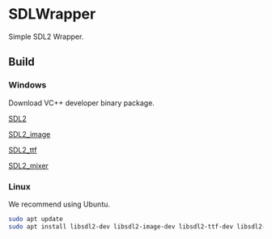 # SDLWrapper

Simple SDL2 Wrapper.

## Build

### Windows

Download VC++ developer binary package.

[SDL2](https://www.libsdl.org/download-2.0.php)

[SDL2_image](https://www.libsdl.org/projects/SDL_image/)

[SDL2_ttf](https://www.libsdl.org/projects/SDL_ttf/)

[SDL2_mixer](https://www.libsdl.org/projects/SDL_mixer/)

### Linux

We recommend using Ubuntu.

```bash
sudo apt update
sudo apt install libsdl2-dev libsdl2-image-dev libsdl2-ttf-dev libsdl2-mixer-dev libsdl2-gfx-dev
```
